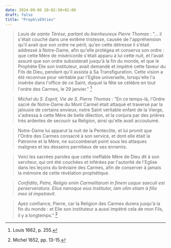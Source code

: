 ```yaml
---
date: 2024-09-06 20:02:58+02:00
draft: false
title: "Proph\xE9ties"
---
```





> *Louis de sainte Térèse, parlant du bienheureux Pierre Thomas* : "... il s'était couché dans une extême tristesse, causée de l'appréhension qu'il avait que son ordre ne périt; qu'en cette détresse il s'était addressé à Notre-Dame, afin qu'elle protégea et conserva son ordre : que cette Mère de miséricorde s'était apparu à lui cette nuit, et l'avait assuré que son ordre subsisterait jusqu'à la fin du monde, et que le Prophète Elie son instituteur, avait demandé et impétré cette faveur du Fils de Dieu, pendant qu'il assista à Sa Transfiguration. Cette vision a été reconnue pour véritable par l'Eglise universelle, lorsqu'elle l'a insérée dans l'office de ce Saint, duquel la fête se célèbre en tout l'ordre des Carmes, le 29 janvier." [^1]

[^1]: Louis 1662, p. 255.

> *Michel du S. Esprit, Vie de S. Pierre Thomas* : "En ce temps-là, l'Ordre sacré de Notre-Dame du Mont Carmel était attaqué et traversé par la jalousie de certains envieux; notre Saint véritable enfant de la Vierge, s'adressa à cette Mère de belle dilection, et la conjura par des prières très ardentes de secourir sa Religion, ainsi qu'elle avait accoutumé. 

> Notre-Dame lui apparut la nuit de la Pentecôte, et lui promit que l'Ordre des Carmes consacré à son service, et dont elle était la Patronne et la Mère, ne succomberait point sous les attaques malignes et les desseins pernitieux de ses ennemis.

> Voici les sacrées paroles que cette ineffable Mère de Dieu dit à son serviteur, qui ont été couchées et inférées par l'autorité de l'Eglise dans les leçons du bréviaire des Carmes, afin de conserver à jamais la mémoire de cette révélation prophétique.

> *Confidito, Petre, Religio enim Carmelitarum in finem usque saeculi est perserveratura. Elius nanoque eius institutor, iam olim etiam à filio meo id impetravit*.

> Ayez confiance, Pierre, car la Religion des Carmes durera jusqu'à la fin du monde : et Elie son instituteur a aussi impétré cela de mon Fils, il y a longtemps." [^2]

[^2]: Michel 1652, pp. 13-15.



